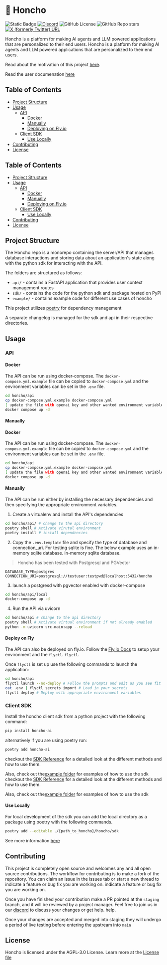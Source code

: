 # 🫡 Honcho
![Static Badge](https://img.shields.io/badge/Version-0.0.7-blue)
[![Discord](https://img.shields.io/discord/1016845111637839922?style=flat&logo=discord&logoColor=23ffffff&label=Plastic%20Labs&labelColor=235865F2)](https://discord.gg/plasticlabs)
![GitHub License](https://img.shields.io/github/license/plastic-labs/honcho)
![GitHub Repo stars](https://img.shields.io/github/stars/plastic-labs/honcho)
[![X (formerly Twitter) URL](https://img.shields.io/twitter/url?url=https%3A%2F%2Ftwitter.com%2Fplastic_labs)](https://twitter.com/plastic_labs)

Honcho is a platform for making AI agents and LLM powered applications that are personalized
to their end users.
Honcho is a platform for making AI agents and LLM powered applications that are personalized
to their end users.

Read about the motivation of this project [here](https://blog.plasticlabs.ai).

Read the user documenation [here](https://docs.honcho.dev)

## Table of Contents

- [Project Structure](#project-structure)
- [Usage](#usage)
    - [API](#api)
        - [Docker](#docker)
        - [Manually](#manually)
        - [Deploying on Fly.io](#deploy-on-fly)
    - [Client SDK](#client-sdk)
        - [Use Locally](#use-locally) 
- [Contributing](#contributing)
- [License](#license)

## Table of Contents

- [Project Structure](#project-structure)
- [Usage](#usage)
    - [API](#api)
        - [Docker](#docker)
        - [Manually](#manually)
        - [Deploying on Fly.io](#deploy-on-fly)
    - [Client SDK](#client-sdk)
        - [Use Locally](#use-locally) 
- [Contributing](#contributing)
- [License](#license)

## Project Structure

The Honcho repo is a monorepo containing the server/API that manages database
interactions and storing data about an application's state along with the python
sdk for interacting with the API.

The folders are structured as follows:

- `api/` - contains a FastAPI application that provides user context management
  routes
- `sdk/` - contains the code for the python sdk and package hosted on PyPI
- `example/` - contains example code for different use cases of honcho

This project utilizes [poetry](https://python-poetry.org/) for dependency
management

A separate changelog is managed for the sdk and api in their respective
directories.

## Usage

### API

#### Docker

The API can be run using docker-compose. The `docker-compose.yml.example` file can be copied to `docker-compose.yml` and the environment variables can be set in the `.env` file.

```bash
cd honcho/api
cp docker-compose.yml.example docker-compose.yml
[ update the file with openai key and other wanted environment variables ]
docker compose up -d
```

#### Manually

#### Docker

The API can be run using docker-compose. The `docker-compose.yml.example` file can be copied to `docker-compose.yml` and the environment variables can be set in the `.env` file.

```bash
cd honcho/api
cp docker-compose.yml.example docker-compose.yml
[ update the file with openai key and other wanted environment variables ]
docker compose up -d
```

#### Manually

The API can be run either by installing the necessary dependencies and then
specifying the appropriate environment variables.

1. Create a virtualenv and install the API's dependencies

```bash
cd honcho/api/ # change to the api directory
poetry shell # Activate virutal environment
poetry install # install dependencies
```

2. Copy the `.env.template` file and specify the type of database and
   connection_uri. For testing sqlite is fine. The below example uses an
   in-memory sqlite database.
   in-memory sqlite database.

> Honcho has been tested with Postgresql and PGVector

```env
DATABASE_TYPE=postgres
CONNECTION_URI=postgresql://testuser:testpwd@localhost:5432/honcho
```

3. launch a postgresd with pgvector enabled with docker-compose

```bash
cd honcho/api/local
docker-compose up -d
```

4. Run the API via uvicorn

```bash
cd honcho/api # change to the api directory
poetry shell # Activate virtual environment if not already enabled
python -m uvicorn src.main:app --reload
```

#### Deploy on Fly

The API can also be deployed on fly.io. Follow the [Fly.io
Docs](https://fly.io/docs/getting-started/) to setup your environment and the
`flyctl`.
`flyctl`.

Once `flyctl` is set up use the following commands to launch the application:

```bash
cd honcho/api
flyctl launch --no-deploy # Follow the prompts and edit as you see fit
cat .env | flyctl secrets import # Load in your secrets
flyctl deploy # Deploy with appropriate environment variables
```

### Client SDK

Install the honcho client sdk from a python project with the following command:

```bash
pip install honcho-ai
```

alternatively if you are using poetry run:

```bash
poetry add honcho-ai
```

checkout the [SDK Reference](https://api.python.honcho.dev) for a detailed
look at the different methods and how to use them. 

Also, check out the[example folder](./example/) for examples of how to use the sdk 
checkout the [SDK Reference](https://api.python.honcho.dev) for a detailed
look at the different methods and how to use them. 

Also, check out the[example folder](./example/) for examples of how to use the sdk 

#### Use Locally

For local development of the sdk you can add the local directory as a package
using poetry with the following commands.

```bash
poetry add --editable ./{path_to_honcho}/honcho/sdk
```

See more information [here](https://python-poetry.org/docs/cli/#add)

## Contributing

This project is completely open source and welcomes any and all open source
contributions. The workflow for contributing is to make a fork of the
repository. You can claim an issue in the issues tab or start a new thread to
indicate a feature or bug fix you are working on.
indicate a feature or bug fix you are working on.

Once you have finished your contribution make a PR pointed at the `staging`
branch, and it will be reviewed by a project manager. Feel free to join us in
our [discord](http://discord.gg/plasticlabs) to discuss your changes or get
help.
help.

Once your changes are accepted and merged into staging they will undergo a
period of live testing before entering the upstream into `main`

## License

Honcho is licensed under the AGPL-3.0 License. Learn more at the [License file](./LICENSE)
